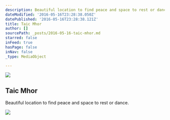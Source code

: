 ```yaml
---
description: Beautiful location to find peace and space to rest or dance.
dateModified: '2016-05-16T23:28:38.050Z'
datePublished: '2016-05-16T23:28:38.121Z'
title: Taic Mhor
author: []
sourcePath: _posts/2016-05-16-taic-mhor.md
starred: false
inFeed: true
hasPage: false
inNav: false
_type: MediaObject

---
```

<article style=""><img src="https://the-grid-user-content.s3-us-west-2.amazonaws.com/77b474b2-f09e-4b19-9998-7da10142158e.png" /><h1>Taic Mhor</h1><p>Beautiful location to find peace and space to rest or dance.</p></article>

![](https://the-grid-user-content.s3-us-west-2.amazonaws.com/e286156c-659f-43d1-9b10-daf41308bf45.jpg)